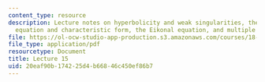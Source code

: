 ```yaml
---
content_type: resource
description: Lecture notes on hyperbolicity and weak singularities, the Hamilton-Jacobi
  equation and characteristic form, the Eikonal equation, and multiple values.
file: https://ol-ocw-studio-app-production.s3.amazonaws.com/courses/18-306-advanced-partial-differential-equations-with-applications-fall-2009/20eaf90b174225d4b66846c450ef86b7_MIT18_306f09_lec15.pdf
file_type: application/pdf
resourcetype: Document
title: Lecture 15
uid: 20eaf90b-1742-25d4-b668-46c450ef86b7
---
```

